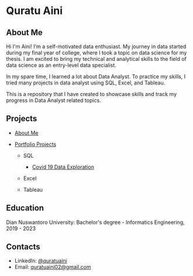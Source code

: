 # Quratu Aini 
## About Me
Hi I'm Aini! I'm a self-motivated data enthusiast. My journey in data started during my final year of college, where I took a topic on data science for my thesis. I am excited to bring my technical and analytical skills to the field of data science as an entry-level data specialist.

In my spare time, I learned a lot about Data Analyst. To practice my skills, I tried many projects in data analyst using SQL, Excel, and Tableau.

This is a repository that I have created to showcase skills and track my progress in Data Analyst related topics.

## Projects

- [About Me](https://github.com/quratuaini/My-Profile)

- [Portfolio Projects](https://github.com/quratuaini/My-Portfolio)
  
  - SQL
    - [Covid 19 Data Exploration](https://github.com/quratuaini/My-Portfolio/blob/main/Covid19%20Data%20Exploration%20SQL.sql)

  - Excel
  - Tableau
 
## Education
Dian Nuswantoro University: Bachelor's degree - Informatics Engineering, 2019 - 2023

## Contacts
- LinkedIn: [@quratuaini](https://www.linkedin.com/in/quratu-aini/)
- Email: [quratuaini02@gmail.com](mailto:quratuaini02@gmail.com)


